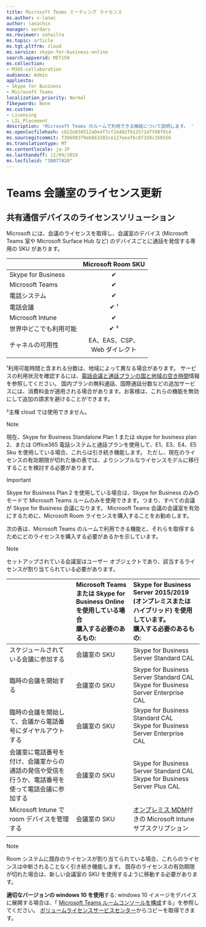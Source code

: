 ```yaml
---
title: Microsoft Teams ミーティング ライセンス
ms.author: v-lanac
author: lanachin
manager: serdars
ms.reviewer: sohailta
ms.topic: article
ms.tgt.pltfrm: cloud
ms.service: skype-for-business-online
search.appverid: MET150
ms.collection:
- M365-collaboration
audience: Admin
appliesto:
- Skype for Business
- Microsoft Teams
localization_priority: Normal
f1keywords: None
ms.custom:
- Licensing
- LIL_Placement
description: 'Microsoft Teams のルームで利用できる機能について説明します。 '
ms.openlocfilehash: c822e034512a0e4f7cf24402fb12571d7f48f91d
ms.sourcegitcommit: f3b698379eb663202ce127eeaf6c07328c166556
ms.translationtype: MT
ms.contentlocale: ja-JP
ms.lasthandoff: 11/09/2019
ms.locfileid: "38077420"
---
```

# <a name="teams-meeting-room-licensing-update"></a>Teams 会議室のライセンス更新

## <a name="licensing-solutions-for-shared-communication-devices"></a>共有通信デバイスのライセンスソリューション

Microsoft には、会議のライセンスを取得し、会議室のデバイス (Microsoft Teams 室や Microsoft Surface Hub など) のデバイスごとに通話を発信する専用の SKU があります。

||Microsoft Room SKU |  
|:--- |:---: |
|Skype for Business |&#x2714;|
|Microsoft Teams|  &#x2714;|
|電話システム|  &#x2714;|
|電話会議|&#x2714; &sup1;|
|Microsoft Intune|&#x2714;|  
|世界中どこでも利用可能 | &#x2714; &sup2;|
|チャネルの可用性 | EA、EAS、CSP、 <br/>Web ダイレクト |
| | | |

&sup1;利用可能時間と含まれる分数は、地域によって異なる場合があります。 サービスの利用状況を確認するには、[電話会議と通話プランの国と地域の空き時間](https://docs.microsoft.com/microsoftteams/country-and-region-availability-for-audio-conferencing-and-calling-plans)情報を参照してください。 国内プランの無料通話、国際通話分数などの追加サービスには、消費料金が適用される場合があります。お客様は、これらの機能を無効にして追加の請求を避けることができます。  

&sup2;主権 cloud では使用できません。  


> [!NOTE]
> 現在、Skype for Business Standalone Plan 1 または skype for business plan 2、または Office365 電話システムと通話プランを使用して、E1、E3、E4、E5 Sku を使用している場合、これらは引き続き機能します。 ただし、現在のライセンスの有効期限が切れた後の表では、よりシンプルなライセンスモデルに移行することを検討する必要があります。 

> [!IMPORTANT]
> Skype for Business Plan 2 を使用している場合は、Skype for Business のみのモードで Microsoft Teams ルームのみを使用できます。つまり、すべての会議が Skype for Business 会議になります。 Microsoft Teams 会議の会議室を有効にするために、Microsoft Room ライセンスを購入することをお勧めします。 

次の表は、Microsoft Teams のルームで利用できる機能と、それらを取得するためにどのライセンスを購入する必要があるかを示しています。
  
> [!NOTE]
> セットアップされている会議室はユーザー オブジェクトであり、該当するライセンスが割り当てられている必要があります。

|  | Microsoft Teams または Skype for Business Online を使用している場合 <br/> 購入する必要のあるもの:   |Skype for Business Server 2015/2019 (オンプレミスまたはハイブリッド) を使用しています。 <br/> 購入する必要のあるもの:|
|:-----|:-----|:-----|
|スケジュールされている会議に参加する  | 会議室の SKU  |Skype for Business Server Standard CAL  |
|臨時の会議を開始する | 会議室の SKU  |Skype for Business Server Standard CAL  <br/> Skype for Business Server Enterprise CAL|
|臨時の会議を開始して、会議から電話番号にダイヤルアウトする |  会議室の SKU |Skype for Business Standard CAL  <br/> Skype for Business Server Enterprise CAL|
|会議室に電話番号を付け、会議室からの通話の発信や受信を行うか、電話番号を使って電話会議に参加する  | 会議室の SKU  |Skype for Business Server Standard CAL  <br/> Skype for Business Server Plus CAL  |
|Microsoft Intune で room デバイスを管理する |会議室の SKU  |[オンプレミス MDM](https://docs.microsoft.com/sccm/mdm/plan-design/plan-on-premises-mdm)付きの Microsoft Intune サブスクリプション |
| |||

> [!NOTE]
> Room システムに既存のライセンスが割り当てられている場合、これらのライセンスは中断されることなく引き続き機能します。 既存のライセンスの有効期限が切れた場合は、新しい会議室の SKU を使用するように移動する必要があります。  

 **適切なバージョンの windows 10 を使用**する: windows 10 イメージをデバイスに展開する場合は、「 [Microsoft Teams ルームコンソールを構成](https://docs.microsoft.com/microsoftteams/room-systems/console)する」を参照してください。 [ボリュームライセンスサービスセンター](https://www.microsoft.com/Licensing/servicecenter/)からコピーを取得できます。

